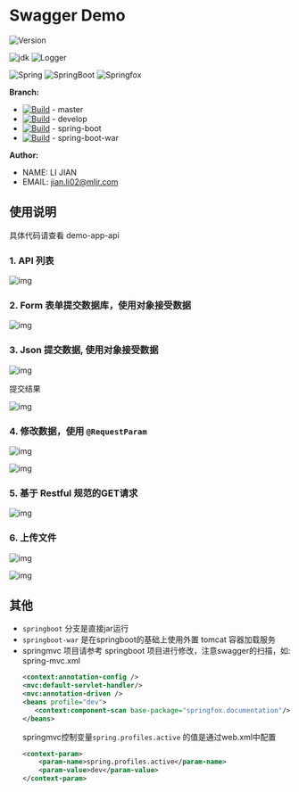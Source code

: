 # Swagger Demo

 ![Version](https://img.shields.io/badge/Version-0.0.6-blue.svg)

 ![jdk    ](https://img.shields.io/badge/Jdk-1.7+-blue.svg)
 ![Logger ](https://img.shields.io/badge/Logger-logback-green.svg)

 ![Spring ](https://img.shields.io/badge/Spring-4.2.5.RELEASE-blue.svg)
 ![SpringBoot ](https://img.shields.io/badge/SpringBoot-1.3.5.RELEASE-blue.svg)
 ![Springfox](https://img.shields.io/badge/Springfox-1.3.5.RELEASE-blue.svg)

**Branch:**

* [![Build](http://gitlab.mljr.com/mljr/hr/badges/master/build.svg)](http://gitlab.mljr.com/mljr/hr/commits/master) -  master
* [![Build](http://gitlab.mljr.com/mljr/hr/badges/develop/build.svg)](http://gitlab.mljr.com/mljr/hr/commits/develop) -  develop
* [![Build](http://gitlab.mljr.com/mljr/hr/badges/spring-boot/build.svg)](http://gitlab.mljr.com/mljr/hr/commits/spring-boot) - spring-boot
* [![Build](http://gitlab.mljr.com/mljr/hr/badges/spring-boot-war/build.svg)](http://gitlab.mljr.com/mljr/hr/commits/spring-boot-war) -  spring-boot-war


**Author:**

 * NAME: LI JIAN
 * EMAIL: jian.li02@mljr.com

## 使用说明

具体代码请查看 demo-app-api

### 1. API 列表

   ![img](doc/images/1.png)

### 2. Form 表单提交数据库，使用对象接受数据

   ![img](doc/images/2.png)

### 3. Json 提交数据, 使用对象接受数据

   ![img](doc/images/3.png)

   提交结果

   ![img](doc/images/4.png)

### 4. 修改数据，使用 `@RequestParam`

   ![img](doc/images/5.png)

   ![img](doc/images/6.png)

### 5. 基于 Restful 规范的GET请求

   ![img](doc/images/7.png)

### 6. 上传文件

   ![img](doc/images/8.png)

   ![img](doc/images/9.png)

## 其他

* `springboot` 分支是直接jar运行
* `springboot-war` 是在springboot的基础上使用外置 tomcat 容器加载服务
* springmvc 项目请参考 springboot 项目进行修改，注意swagger的扫描，如:
   spring-mvc.xml
   ```xml
   <context:annotation-config />
   <mvc:default-servlet-handler/>
   <mvc:annotation-driven />
   <beans profile="dev">
      <context:component-scan base-package="springfox.documentation"/>
   </beans>
   ```
   springmvc控制变量`spring.profiles.active` 的值是通过web.xml中配置
   ```xml
   <context-param>
       <param-name>spring.profiles.active</param-name>
       <param-value>dev</param-value>
   </context-param>
   ```


